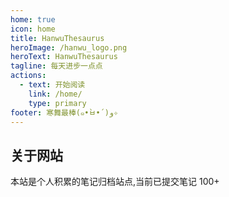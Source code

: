 ```yaml
---
home: true
icon: home
title: HanwuThesaurus
heroImage: /hanwu_logo.png
heroText: HanwuThesaurus
tagline: 每天进步一点点
actions:
  - text: 开始阅读
    link: /home/
    type: primary
footer: 寒舞最棒(๑•̀ㅂ•́)و✧
---
```


## 关于网站

本站是个人积累的笔记归档站点,当前已提交笔记 100+
